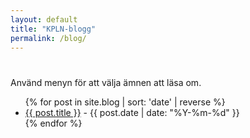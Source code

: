 ```yaml
---
layout: default
title: "KPLN-blogg"
permalink: /blog/
---
```


<h1></h1>
<p>Använd menyn för att välja ämnen att läsa om.</p>
<ul>
  {% for post in site.blog | sort: 'date' | reverse %}
    <li>
      <a href="{{ post.url }}">{{ post.title }}</a> - {{ post.date | date: "%Y-%m-%d" }}
    </li>
  {% endfor %}
</ul>
